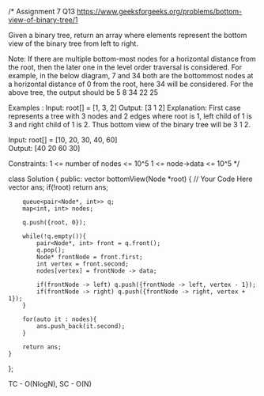 /*
Assignment 7 Q13
https://www.geeksforgeeks.org/problems/bottom-view-of-binary-tree/1

Given a binary tree, return an array where elements represent the bottom view of the binary tree from left to right.

Note: If there are multiple bottom-most nodes for a horizontal distance from the root, then the later one in the level order traversal is considered. For example, in the below diagram, 7 and 34 both are the bottommost nodes at a horizontal distance of 0 from the root, here 34 will be considered.
For the above tree, the output should be 5 8 34 22 25

Examples :
Input: root[] = [1, 3, 2]
Output: [3 1 2]
Explanation: First case represents a tree with 3 nodes and 2 edges where root is 1, left child of 1 is 3 and right child of 1 is 2.
Thus bottom view of the binary tree will be 3 1 2.

Input: root[] = [10, 20, 30, 40, 60]         
Output: [40 20 60 30]

Constraints:
1 <= number of nodes <= 10^5
1 <= node->data <= 10^5
*/

class Solution {
  public:
    vector<int> bottomView(Node *root) {
        // Your Code Here
        vector<int> ans;
        if(!root) return ans;
        
        queue<pair<Node*, int>> q;
        map<int, int> nodes;
        
        q.push({root, 0});
        
        while(!q.empty()){
            pair<Node*, int> front = q.front();
            q.pop();
            Node* frontNode = front.first;
            int vertex = front.second;
            nodes[vertex] = frontNode -> data;
            
            if(frontNode -> left) q.push({frontNode -> left, vertex - 1});
            if(frontNode -> right) q.push({frontNode -> right, vertex + 1});
        }
        
        for(auto it : nodes){
            ans.push_back(it.second);
        }
        
        return ans;
    }
};

TC - O(NlogN), SC - O(N)